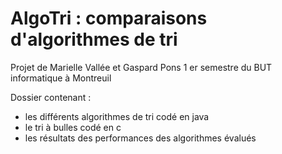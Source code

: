 # AlgoTri : comparaisons d'algorithmes de tri 

Projet de Marielle Vallée et Gaspard Pons
1 er semestre du BUT informatique à Montreuil

Dossier contenant :
- les différents algorithmes de tri codé en java
- le tri à bulles codé en c 
- les résultats des performances des algorithmes évalués
